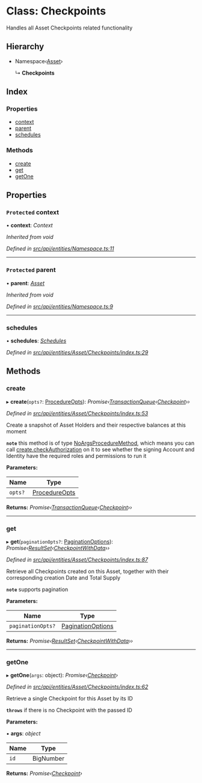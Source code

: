 # Class: Checkpoints

Handles all Asset Checkpoints related functionality

## Hierarchy

* Namespace‹[Asset](asset.md)›

  ↳ **Checkpoints**

## Index

### Properties

* [context](checkpoints.md#protected-context)
* [parent](checkpoints.md#protected-parent)
* [schedules](checkpoints.md#schedules)

### Methods

* [create](checkpoints.md#create)
* [get](checkpoints.md#get)
* [getOne](checkpoints.md#getone)

## Properties

### `Protected` context

• **context**: *Context*

*Inherited from void*

*Defined in [src/api/entities/Namespace.ts:11](https://github.com/PolymathNetwork/polymesh-sdk/blob/4f2fd432/src/api/entities/Namespace.ts#L11)*

___

### `Protected` parent

• **parent**: *[Asset](asset.md)*

*Inherited from void*

*Defined in [src/api/entities/Namespace.ts:9](https://github.com/PolymathNetwork/polymesh-sdk/blob/4f2fd432/src/api/entities/Namespace.ts#L9)*

___

###  schedules

• **schedules**: *[Schedules](schedules.md)*

*Defined in [src/api/entities/Asset/Checkpoints/index.ts:29](https://github.com/PolymathNetwork/polymesh-sdk/blob/4f2fd432/src/api/entities/Asset/Checkpoints/index.ts#L29)*

## Methods

###  create

▸ **create**(`opts?`: [ProcedureOpts](../interfaces/procedureopts.md)): *Promise‹[TransactionQueue](transactionqueue.md)‹[Checkpoint](checkpoint.md)››*

*Defined in [src/api/entities/Asset/Checkpoints/index.ts:53](https://github.com/PolymathNetwork/polymesh-sdk/blob/4f2fd432/src/api/entities/Asset/Checkpoints/index.ts#L53)*

Create a snapshot of Asset Holders and their respective balances at this moment

**`note`** this method is of type [NoArgsProcedureMethod](../interfaces/noargsproceduremethod.md), which means you can call [create.checkAuthorization](../interfaces/noargsproceduremethod.md#checkauthorization)
  on it to see whether the signing Account and Identity have the required roles and permissions to run it

**Parameters:**

Name | Type |
------ | ------ |
`opts?` | [ProcedureOpts](../interfaces/procedureopts.md) |

**Returns:** *Promise‹[TransactionQueue](transactionqueue.md)‹[Checkpoint](checkpoint.md)››*

___

###  get

▸ **get**(`paginationOpts?`: [PaginationOptions](../interfaces/paginationoptions.md)): *Promise‹[ResultSet](../interfaces/resultset.md)‹[CheckpointWithData](../interfaces/checkpointwithdata.md)››*

*Defined in [src/api/entities/Asset/Checkpoints/index.ts:87](https://github.com/PolymathNetwork/polymesh-sdk/blob/4f2fd432/src/api/entities/Asset/Checkpoints/index.ts#L87)*

Retrieve all Checkpoints created on this Asset, together with their corresponding creation Date and Total Supply

**`note`** supports pagination

**Parameters:**

Name | Type |
------ | ------ |
`paginationOpts?` | [PaginationOptions](../interfaces/paginationoptions.md) |

**Returns:** *Promise‹[ResultSet](../interfaces/resultset.md)‹[CheckpointWithData](../interfaces/checkpointwithdata.md)››*

___

###  getOne

▸ **getOne**(`args`: object): *Promise‹[Checkpoint](checkpoint.md)›*

*Defined in [src/api/entities/Asset/Checkpoints/index.ts:62](https://github.com/PolymathNetwork/polymesh-sdk/blob/4f2fd432/src/api/entities/Asset/Checkpoints/index.ts#L62)*

Retrieve a single Checkpoint for this Asset by its ID

**`throws`** if there is no Checkpoint with the passed ID

**Parameters:**

▪ **args**: *object*

Name | Type |
------ | ------ |
`id` | BigNumber |

**Returns:** *Promise‹[Checkpoint](checkpoint.md)›*

